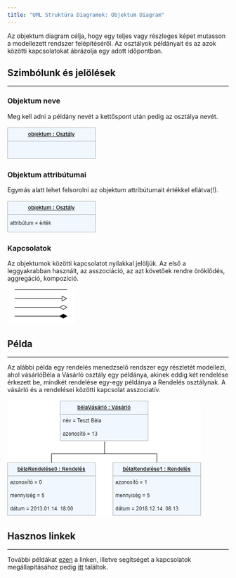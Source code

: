 ```yaml
---
title: "UML Struktúra Diagramok: Objektum Diagram"
---
```

Az objektum diagram célja, hogy egy teljes vagy részleges képet mutasson a modellezett rendszer felépítéséről. Az osztályok példányait és az azok közötti kapcsolatokat ábrázolja egy adott időpontban.
## Szimbólunk és jelölések
---
### Objektum neve
Meg kell adni a példány nevét a kettőspont után pedig az osztálya nevét. <br>
<br>
![object_names](images/object_names.png)
### Objektum attribútumai
Egymás alatt lehet felsorolni az objektum attribútumait értékkel ellátva(!).<br>
<br>
![object_names](images/object_attributes.png)
### Kapcsolatok
Az objektumok közötti kapcsolatot nyílakkal jelöljük. Az első a leggyakrabban használt, az asszociáció, az azt követőek rendre öröklődés, aggregáció, kompozíció.<br>
<br>
![object_names](images/links.png)
## Példa
---
Az alábbi példa egy rendelés menedzselő rendszer egy részletét modellezi, ahol vásárlóBéla a Vásárló osztály egy példánya, akinek eddig két rendelése érkezett be, mindkét rendelése egy-egy példánya a Rendelés osztálynak. A vásárló és a rendelései közötti kapcsolat asszociatív.
<br><br>
![object_names](images/example.png)
## Hasznos linkek
---
További példákat [ezen](https://www.visual-paradigm.com/guide/uml-unified-modeling-language/what-is-object-diagram/) a linken, illetve segítséget a kapcsolatok megállapításához pedig [itt](https://www.visual-paradigm.com/guide/uml-unified-modeling-language/what-is-object-diagram/) találtok.